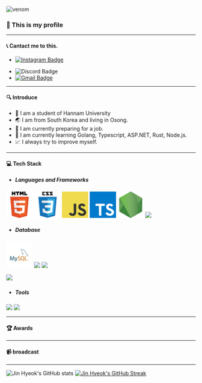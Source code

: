 ![venom](https://capsule-render.vercel.app/api?type=venom&height=200&text=I%20am%20JinHyeok%20Hong.&fontSize=70&color=0:8871e5,100:b678c4&stroke=b678c4)

<!-- ![header](https://capsule-render.vercel.app/api?type=slice&color=auto&height=300&section=header&text=Yun%20Hyeon%20Kim&fontSize=90) -->
<!-- ![header](https://capsule-render.vercel.app/api?type=venom) -->

### 👋 This is my profile

---
#### 📞 Cantact me to this. 
- [![Instagram Badge](https://img.shields.io/badge/Instagram-ff69b4?style=flat-square&logo=instagram&logoColor=white&link=https://www.instagram.com/h_j_hk05/)](https://www.instagram.com/h_j_hk05/)
<!-- - [![Notion Badge](https://img.shields.io/badge/Notion-ffffff?style=flat-square&logo=notion&logoColor=black&link=https://easy-dodo-bf0.notion.site/KYH-Portfolio-b5d1f9d8d88d4f029c65120123782496)](https://easy-dodo-bf0.notion.site/KYH-Portfolio-b5d1f9d8d88d4f029c65120123782496) -->
- ![Discord Badge](https://img.shields.io/badge/seokryu-5865F2?style=flat-square&logo=discord&logoColor=white) 
- [![Gmail Badge](https://img.shields.io/badge/hjinhyeog162@gmail.com-EA4335?style=flat-square&logo=gmail&logoColor=white)](mailto:hjinhyeog162@gmail.com)

---
#### 🔍 Introduce

- 🏫 I am a student of Hannam University
- 🌏 I am from South Korea and living in Osong.
- 🏢 I am currently preparing for a job.
- 🌱 I am currently learning Golang, Typescript, ASP.NET, Rust, Node.js.
- 📈 I always try to improve myself.

---
#### 💻 Tech Stack

- ##### Languages and Frameworks

<code><img height="70" src="https://raw.githubusercontent.com/github/explore/80688e429a7d4ef2fca1e82350fe8e3517d3494d/topics/html/html.png"></code> <code><img height="70" src="https://raw.githubusercontent.com/github/explore/80688e429a7d4ef2fca1e82350fe8e3517d3494d/topics/css/css.png"></code> <code><img height="70" src="https://raw.githubusercontent.com/github/explore/80688e429a7d4ef2fca1e82350fe8e3517d3494d/topics/javascript/javascript.png"></code> <code><img height="70" src="https://raw.githubusercontent.com/github/explore/80688e429a7d4ef2fca1e82350fe8e3517d3494d/topics/typescript/typescript.png"></code> <code><img height="70" src="https://raw.githubusercontent.com/github/explore/80688e429a7d4ef2fca1e82350fe8e3517d3494d/topics/nodejs/nodejs.png"></code> <code><img height="70" src="https://cdn.icon-icons.com/icons2/2107/PNG/512/file_type_go_gopher_icon_130571.png"></code>

- ##### Database

<code><img height="70" src="https://raw.githubusercontent.com/github/explore/80688e429a7d4ef2fca1e82350fe8e3517d3494d/topics/mysql/mysql.png"></code> <code><img height="70" src="https://images-na.ssl-images-amazon.com/images/I/41QodfboFdL.png"></code>
<code><img height="70" src="https://encrypted-tbn0.gstatic.com/images?q=tbn:ANd9GcR8t0A8mwWx62FT5k9xVWZcy_K5eH4RrZCfTw&usqp=CAU"></code>

<code><img height="70" src="https://w7.pngwing.com/pngs/627/181/png-transparent-apache-cassandra-nosql-distributed-database-apache-http-server-amazon-redshift-blue-logo-cloud-computing.png"></code>
<br>

- ##### Tools

<code><img height="70" src="https://code.visualstudio.com/assets/apple-touch-icon.png"></code>
<code><img height="70" src="https://upload.wikimedia.org/wikipedia/commons/thumb/2/2c/Visual_Studio_Icon_2022.svg/1200px-Visual_Studio_Icon_2022.svg.png"></code >

---

#### 🏆 Awards

---

#### 📹 broadcast

---

![Jin Hyeok's GitHub stats](https://github-readme-stats.vercel.app/api?username=sukryu)
[![Jin Hyeok's GitHub Streak](http://github-readme-streak-stats.herokuapp.com?user=sukryu)](https://git.io/streak-stats)
